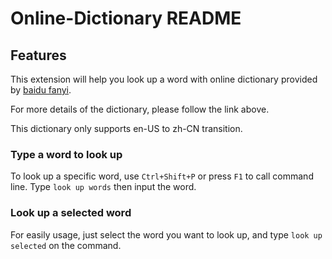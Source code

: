 # Online-Dictionary README

## Features

This extension will help you look up a word with online dictionary provided by [baidu fanyi](https://fanyi.baidu.com/). 

For more details of the dictionary, please follow the link above.

This dictionary only supports en-US to zh-CN transition.

### Type a word to look up

To look up a specific word, use `Ctrl+Shift+P` or press `F1` to call command line. Type `look up words` then input the word.

### Look up a selected word

For easily usage, just select the word you want to look up, and type `look up selected` on the command.